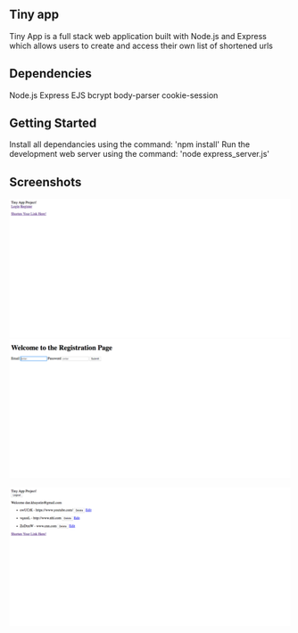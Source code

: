 ## Tiny app

Tiny App is a full stack web application built with Node.js and Express which allows users to create and access their own list of shortened urls



## Dependencies
Node.js
Express
EJS
bcrypt
body-parser
cookie-session

## Getting Started
Install all dependancies using the command: 'npm install'
Run the development web server using the command: 'node express_server.js'


## Screenshots
!['Home Page'](https://github.com/dkhayutin/TinyApp/blob/master/docs/Home-page.png?raw=true)
!['Registration Page'](https://github.com/dkhayutin/TinyApp/blob/master/docs/registration-page.png?raw=true)

!['Sample shortURL's'](https://github.com/dkhayutin/TinyApp/blob/master/docs/userURLs.png?raw=true)
